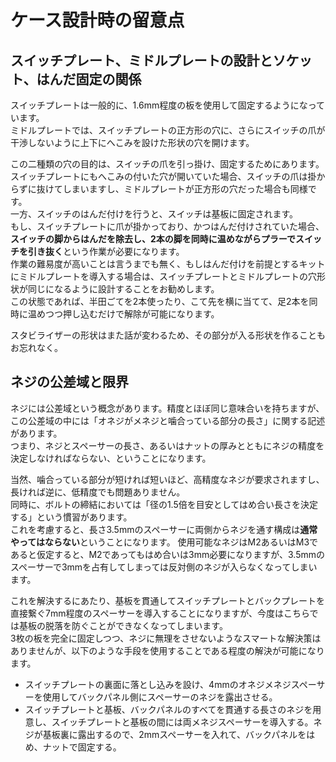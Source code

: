 # ケース設計時の留意点

## スイッチプレート、ミドルプレートの設計とソケット、はんだ固定の関係
  スイッチプレートは一般的に、1.6mm程度の板を使用して固定するようになっています。  
  ミドルプレートでは、スイッチプレートの正方形の穴に、さらにスイッチの爪が干渉しないように上下にへこみを設けた形状の穴を開けます。  
  
  この二種類の穴の目的は、スイッチの爪を引っ掛け、固定するためにあります。  
  スイッチプレートにもへこみの付いた穴が開いていた場合、スイッチの爪は掛からずに抜けてしまいますし、ミドルプレートが正方形の穴だった場合も同様です。  
  一方、スイッチのはんだ付けを行うと、スイッチは基板に固定されます。  
  もし、スイッチプレートに爪が掛かっており、かつはんだ付けされていた場合、**スイッチの脚からはんだを除去し、2本の脚を同時に温めながらプラーでスイッチを引き抜く**という作業が必要になります。  
  作業の難易度が高いことは言うまでも無く、もしはんだ付けを前提とするキットにミドルプレートを導入する場合は、スイッチプレートとミドルプレートの穴形状が同じになるように設計することをお勧めします。  
  この状態であれば、半田ごてを2本使ったり、こて先を横に当てて、足2本を同時に温めつつ押し込むだけで解除が可能になります。  
    
  スタビライザーの形状はまた話が変わるため、その部分が入る形状を作ることもお忘れなく。

## ネジの公差域と限界
  ネジには公差域という概念があります。精度とほぼ同じ意味合いを持ちますが、この公差域の中には「オネジがメネジと噛合っている部分の長さ」に関する記述があります。  
  つまり、ネジとスペーサーの長さ、あるいはナットの厚みとともにネジの精度を決定しなければならない、ということになります。  
  
  当然、噛合っている部分が短ければ短いほど、高精度なネジが要求されますし、長ければ逆に、低精度でも問題ありません。  
  同時に、ボルトの締結においては「径の1.5倍を目安としてはめ合い長さを決定する」という慣習があります。  
  これを考慮すると、長さ3.5mmのスペーサーに両側からネジを通す構成は**通常やってはならない**ということになります。
  使用可能なネジはM2あるいはM3であると仮定すると、M2であってもはめ合いは3mm必要になりますが、3.5mmのスペーサーで3mmを占有してしまっては反対側のネジが入らなくなってしまいます。  
  
  これを解決するにあたり、基板を貫通してスイッチプレートとバックプレートを直接繋ぐ7mm程度のスペーサーを導入することになりますが、今度はこちらでは基板の脱落を防ぐことができなくなってしまいます。  
  3枚の板を完全に固定しつつ、ネジに無理をさせないようなスマートな解決策はありませんが、以下のような手段を使用することである程度の解決が可能になります。
  - スイッチプレートの裏面に落とし込みを設け、4mmのオネジメネジスペーサーを使用してバックパネル側にスペーサーのネジを露出させる。
  - スイッチプレートと基板、バックパネルのすべてを貫通する長さのネジを用意し、スイッチプレートと基板の間には両メネジスペーサーを導入する。ネジが基板裏に露出するので、2mmスペーサーを入れて、バックパネルをはめ、ナットで固定する。
